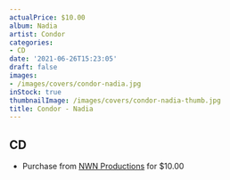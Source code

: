 ```yaml
---
actualPrice: $10.00
album: Nadia
artist: Condor
categories:
- CD
date: '2021-06-26T15:23:05'
draft: false
images:
- /images/covers/condor-nadia.jpg
inStock: true
thumbnailImage: /images/covers/condor-nadia-thumb.jpg
title: Condor - Nadia
---
```


## CD
* Purchase from [NWN Productions](http://shop.nwnprod.com/index.php?route=product/product&path=93&product_id=8152&sort=pd.name&order=ASC) for $10.00
